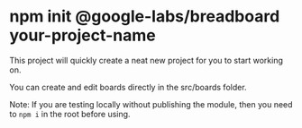 # npm init @google-labs/breadboard your-project-name

This project will quickly create a neat new project for you to start working on.

You can create and edit boards directly in the src/boards folder.

Note: If you are testing locally without publishing the module, then you need to `npm i` in the root before using.